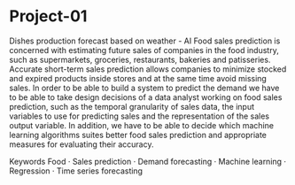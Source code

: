 # Project-01
 Dishes production forecast based on weather - AI
Food sales prediction is concerned with estimating future sales of companies in the food industry, such as supermarkets, groceries, restaurants, bakeries and patisseries. Accurate short-term sales prediction allows companies to minimize stocked and expired products inside stores and at the same time avoid missing sales. In order to be able to build a system to predict the demand we have to be able to take design decisions of a data analyst working on food sales prediction, such as the temporal granularity of sales data, the input variables to use for predicting sales and the representation of the sales output variable. In addition, we have to be able to decide which machine learning algorithms suites better food sales prediction and appropriate measures for evaluating their accuracy.

Keywords Food · Sales prediction · Demand forecasting · Machine learning · Regression · Time series forecasting
